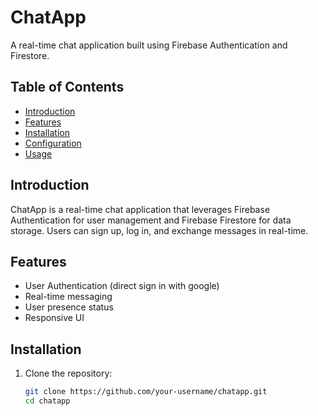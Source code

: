# ChatApp

A real-time chat application built using Firebase Authentication and Firestore.

## Table of Contents

- [Introduction](#introduction)
- [Features](#features)
- [Installation](#installation)
- [Configuration](#configuration)
- [Usage](#usage)

## Introduction

ChatApp is a real-time chat application that leverages Firebase Authentication for user management and Firebase Firestore for data storage. Users can sign up, log in, and exchange messages in real-time.

## Features

- User Authentication (direct sign in with google)
- Real-time messaging
- User presence status
- Responsive UI

## Installation

1. Clone the repository:
   ```sh
   git clone https://github.com/your-username/chatapp.git
   cd chatapp

